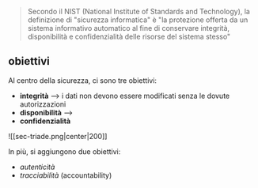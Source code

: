 > Secondo il NIST (National Institute of Standards and Technology), la definizione di "sicurezza informatica" è "la protezione offerta da un sistema informativo automatico al fine di conservare integrità, disponibilità e confidenzialità delle risorse del sistema stesso"

## obiettivi
Al centro della sicurezza, ci sono tre obiettivi:
- **integrità** --> i dati non devono essere modificati senza le dovute autorizzazioni
- **disponibilità** --> 
- **confidenzialità**

![[sec-triade.png|center|200]]

In più, si aggiungono due obiettivi:
- *autenticità*
- *tracciabilità* (accountability)

